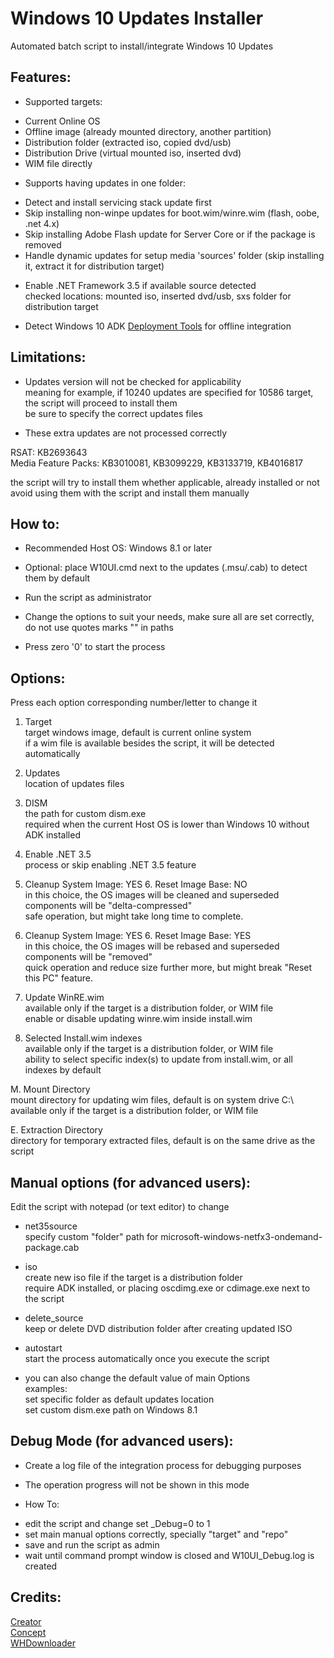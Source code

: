 # Windows 10 Updates Installer

Automated batch script to install/integrate Windows 10 Updates

## Features:

* Supported targets:
- Current Online OS
- Offline image (already mounted directory, another partition)
- Distribution folder (extracted iso, copied dvd/usb)
- Distribution Drive (virtual mounted iso, inserted dvd)
- WIM file directly

* Supports having updates in one folder:
- Detect and install servicing stack update first
- Skip installing non-winpe updates for boot.wim/winre.wim (flash, oobe, .net 4.x)
- Skip installing Adobe Flash update for Server Core or if the package is removed
- Handle dynamic updates for setup media 'sources' folder (skip installing it, extract it for distribution target)

* Enable .NET Framework 3.5 if available source detected  
checked locations: mounted iso, inserted dvd/usb, sxs folder for distribution target

* Detect Windows 10 ADK [Deployment Tools](https://msdn.microsoft.com/en-us/windows/hardware/dn913721.aspx) for offline integration

## Limitations:

* Updates version will not be checked for applicability  
meaning for example, if 10240 updates are specified for 10586 target, the script will proceed to install them  
be sure to specify the correct updates files

* These extra updates are not processed correctly

RSAT: KB2693643  
Media Feature Packs: KB3010081, KB3099229, KB3133719, KB4016817

the script will try to install them whether applicable, already installed or not  
avoid using them with the script and install them manually

## How to:

* Recommended Host OS: Windows 8.1 or later

* Optional: place W10UI.cmd next to the updates (.msu/.cab) to detect them by default

* Run the script as administrator

* Change the options to suit your needs, make sure all are set correctly, do not use quotes marks "" in paths

* Press zero '0' to start the process

## Options:

Press each option corresponding number/letter to change it

1. Target  
target windows image, default is current online system  
if a wim file is available besides the script, it will be detected automatically

2. Updates  
location of updates files

3. DISM  
the path for custom dism.exe  
required when the current Host OS is lower than Windows 10 without ADK installed

4. Enable .NET 3.5  
process or skip enabling .NET 3.5 feature

5. Cleanup System Image: YES      6. Reset Image Base: NO  
in this choice, the OS images will be cleaned and superseded components will be "delta-compressed"  
safe operation, but might take long time to complete.

5. Cleanup System Image: YES      6. Reset Image Base: YES  
in this choice, the OS images will be rebased and superseded components will be "removed"  
quick operation and reduce size further more, but might break "Reset this PC" feature.

7. Update WinRE.wim  
available only if the target is a distribution folder, or WIM file  
enable or disable updating winre.wim inside install.wim

8. Selected Install.wim indexes  
available only if the target is a distribution folder, or WIM file  
ability to select specific index(s) to update from install.wim, or all indexes by default

M. Mount Directory  
mount directory for updating wim files, default is on system drive C:\  
available only if the target is a distribution folder, or WIM file

E. Extraction Directory  
directory for temporary extracted files, default is on the same drive as the script

## Manual options (for advanced users):

Edit the script with notepad (or text editor) to change

* net35source  
specify custom "folder" path for microsoft-windows-netfx3-ondemand-package.cab

* iso  
create new iso file if the target is a distribution folder  
require ADK installed, or placing oscdimg.exe or cdimage.exe next to the script

* delete_source  
keep or delete DVD distribution folder after creating updated ISO

* autostart  
start the process automatically once you execute the script

* you can also change the default value of main Options  
examples:  
set specific folder as default updates location  
set custom dism.exe path on Windows 8.1

## Debug Mode (for advanced users):

* Create a log file of the integration process for debugging purposes

* The operation progress will not be shown in this mode

* How To:
- edit the script and change set _Debug=0 to 1
- set main manual options correctly, specially "target" and "repo"
- save and run the script as admin
- wait until command prompt window is closed and W10UI_Debug.log is created

## Credits:

[Creator](https://forums.mydigitallife.net/members/abbodi1406.204274/)  
[Concept](https://forums.mydigitallife.net/members/burfadel.84828/)  
[WHDownloader](https://forums.mydigitallife.net/threads/44645)
